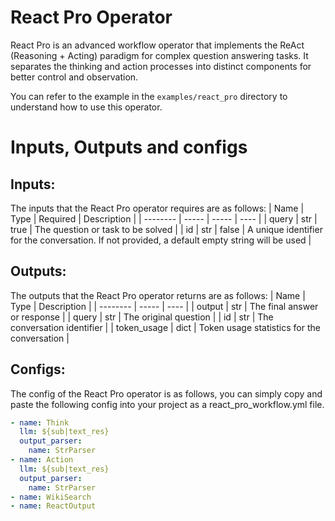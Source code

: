 # React Pro Operator
React Pro is an advanced workflow operator that implements the ReAct (Reasoning + Acting) paradigm for complex question answering tasks. It separates the thinking and action processes into distinct components for better control and observation.

You can refer to the example in the `examples/react_pro` directory to understand how to use this operator.

# Inputs, Outputs and configs

## Inputs:
The inputs that the React Pro operator requires are as follows:
| Name     | Type | Required | Description |
| -------- | ----- | ----- | ---- |
| query | str | true | The question or task to be solved |
| id | str | false | A unique identifier for the conversation. If not provided, a default empty string will be used |

## Outputs:
The outputs that the React Pro operator returns are as follows:
| Name     | Type | Description |
| -------- | ----- | ---- |
| output | str | The final answer or response |
| query | str | The original question |
| id | str | The conversation identifier |
| token_usage | dict | Token usage statistics for the conversation |

## Configs:
The config of the React Pro operator is as follows, you can simply copy and paste the following config into your project as a react_pro_workflow.yml file.
```yml
- name: Think
  llm: ${sub|text_res}
  output_parser: 
    name: StrParser
- name: Action
  llm: ${sub|text_res}
  output_parser: 
    name: StrParser
- name: WikiSearch
- name: ReactOutput
```

